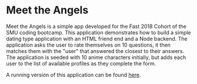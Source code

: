 # Meet the Angels

Meet the Angels is a simple app developed for the Fast 2018 Cohort of the SMU coding bootcamp. This application demonstrates how to build a simple dating type application with an HTML friend end and a Node backend. The application asks the user to rate themselves on 10 questions, it then matches them with the "user" that answered the closest to their answers. The application is seeded with 10 anime characters initially, but adds each user to the list of available profiles as they complete the form.


A running version of this application can be found [here](https://vs-angel-yd.herokuapp.com/).